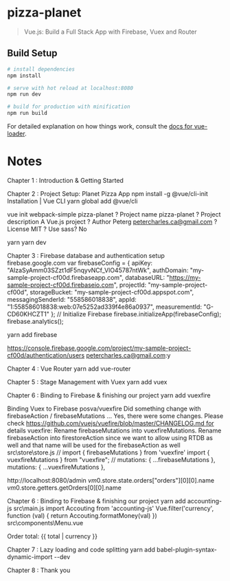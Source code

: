 # pizza-planet

> Vue.js: Build a Full Stack App with Firebase, Vuex and Router

## Build Setup

``` bash
# install dependencies
npm install

# serve with hot reload at localhost:8080
npm run dev

# build for production with minification
npm run build
```

For detailed explanation on how things work, consult the [docs for vue-loader](http://vuejs.github.io/vue-loader).

# Notes
Chapter 1 : Introduction & Getting Started

Chapter 2 : Project Setup: Planet Pizza App
npm install -g @vue/cli-init
Installation | Vue CLI
yarn global add @vue/cli

vue init webpack-simple pizza-planet
? Project name pizza-planet
? Project description A Vue.js project
? Author Peterg <petercharles.ca@gmail.com>
? License MIT
? Use sass? No

yarn
yarn dev

Chapter 3 : Firebase database and authentication setup
firebase.google.com
  var firebaseConfig = {
    apiKey: "AIzaSyAmm03SZzt1dF5nqyvNCf_VlO45787ntWk",
    authDomain: "my-sample-project-cf00d.firebaseapp.com",
    databaseURL: "https://my-sample-project-cf00d.firebaseio.com",
    projectId: "my-sample-project-cf00d",
    storageBucket: "my-sample-project-cf00d.appspot.com",
    messagingSenderId: "558586018838",
    appId: "1:558586018838:web:07e5252ad339f4e86a0937",
    measurementId: "G-CD60KHCZT1"
  };
  // Initialize Firebase
  firebase.initializeApp(firebaseConfig);
  firebase.analytics();

yarn add firebase

https://console.firebase.google.com/project/my-sample-project-cf00d/authentication/users
petercharles.ca@gmail.com:y

Chapter 4 : Vue Router
yarn add vue-router

Chapter 5 : Stage Management with Vuex
yarn add vuex

Chapter 6 : Binding to Firebase & finishing our project
yarn add vuexfire

Binding Vuex to Firebase
posva/vuexfire
Did something change with firebaseAction / firebaseMutations ...
Yes, there were some changes. Please check https://github.com/vuejs/vuefire/blob/master/CHANGELOG.md for details
vuexfire: Rename firebaseMutations into vuexfireMutations. Rename firebaseAction into firestoreAction since we want to allow using RTDB as well and that name will be used for the firebaseAction as well
src\store\store.js
// import { firebaseMutations } from 'vuexfire'
import { vuexfireMutations } from "vuexfire";
  // mutations: { ...firebaseMutations },
  mutations: { ...vuexfireMutations },

http://localhost:8080/admin
$vm0.$store.state.orders["orders"][0][0].name
$vm0.$store.getters.getOrders[0][0].name

Chapter 6 : Binding to Firebase & finishing our project
yarn add accounting-js
src\main.js
import Accouting from 'accounting-js'
Vue.filter('currency', function (val) {
  return Accouting.formatMoney(val)
})
src\components\Menu.vue
        <p>Order total: {{ total | currency }} </p>

Chapter 7 : Lazy loading and code splitting
yarn add babel-plugin-syntax-dynamic-import --dev

Chapter 8 : Thank you
